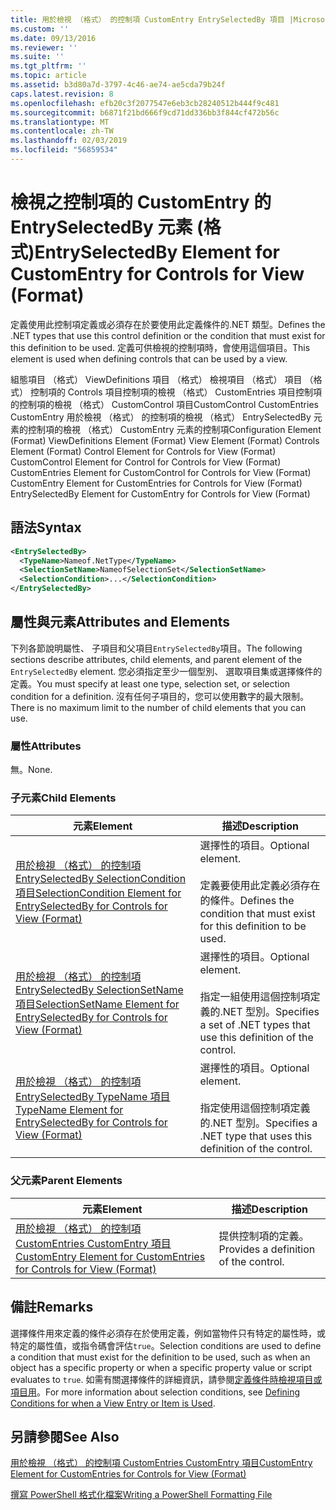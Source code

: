 ```yaml
---
title: 用於檢視 （格式） 的控制項 CustomEntry EntrySelectedBy 項目 |Microsoft Docs
ms.custom: ''
ms.date: 09/13/2016
ms.reviewer: ''
ms.suite: ''
ms.tgt_pltfrm: ''
ms.topic: article
ms.assetid: b3d80a7d-3797-4c46-ae74-ae5cda79b24f
caps.latest.revision: 8
ms.openlocfilehash: efb20c3f2077547e6eb3cb28240512b444f9c481
ms.sourcegitcommit: b6871f21bd666f9cd71dd336bb3f844cf472b56c
ms.translationtype: MT
ms.contentlocale: zh-TW
ms.lasthandoff: 02/03/2019
ms.locfileid: "56859534"
---
```

# <a name="entryselectedby-element-for-customentry-for-controls-for-view-format"></a><span data-ttu-id="004c9-102">檢視之控制項的 CustomEntry 的 EntrySelectedBy 元素 (格式)</span><span class="sxs-lookup"><span data-stu-id="004c9-102">EntrySelectedBy Element for CustomEntry for Controls for View (Format)</span></span>

<span data-ttu-id="004c9-103">定義使用此控制項定義或必須存在於要使用此定義條件的.NET 類型。</span><span class="sxs-lookup"><span data-stu-id="004c9-103">Defines the .NET types that use this control definition or the condition that must exist for this definition to be used.</span></span> <span data-ttu-id="004c9-104">定義可供檢視的控制項時，會使用這個項目。</span><span class="sxs-lookup"><span data-stu-id="004c9-104">This element is used when defining controls that can be used by a view.</span></span>

<span data-ttu-id="004c9-105">組態項目 （格式） ViewDefinitions 項目 （格式） 檢視項目 （格式） 項目 （格式） 控制項的 Controls 項目控制項的檢視 （格式） CustomEntries 項目控制項的控制項的檢視 （格式） CustomControl 項目CustomControl CustomEntries CustomEntry 用於檢視 （格式） 的控制項的檢視 （格式） EntrySelectedBy 元素的控制項的檢視 （格式） CustomEntry 元素的控制項</span><span class="sxs-lookup"><span data-stu-id="004c9-105">Configuration Element (Format) ViewDefinitions Element (Format) View Element (Format) Controls Element (Format) Control Element for Controls for View (Format) CustomControl Element for Control for Controls for View (Format) CustomEntries Element for CustomControl for Controls for View (Format) CustomEntry Element for CustomEntries for Controls for View (Format) EntrySelectedBy Element for CustomEntry for Controls for View (Format)</span></span>

## <a name="syntax"></a><span data-ttu-id="004c9-106">語法</span><span class="sxs-lookup"><span data-stu-id="004c9-106">Syntax</span></span>

```xml
<EntrySelectedBy>
  <TypeName>Nameof.NetType</TypeName>
  <SelectionSetName>NameofSelectionSet</SelectionSetName>
  <SelectionCondition>...</SelectionCondition>
</EntrySelectedBy>
```

## <a name="attributes-and-elements"></a><span data-ttu-id="004c9-107">屬性與元素</span><span class="sxs-lookup"><span data-stu-id="004c9-107">Attributes and Elements</span></span>

<span data-ttu-id="004c9-108">下列各節說明屬性、 子項目和父項目`EntrySelectedBy`項目。</span><span class="sxs-lookup"><span data-stu-id="004c9-108">The following sections describe attributes, child elements, and parent element of the `EntrySelectedBy` element.</span></span> <span data-ttu-id="004c9-109">您必須指定至少一個型別、 選取項目集或選擇條件的定義。</span><span class="sxs-lookup"><span data-stu-id="004c9-109">You must specify at least one type, selection set, or selection condition for a definition.</span></span> <span data-ttu-id="004c9-110">沒有任何子項目的，您可以使用數字的最大限制。</span><span class="sxs-lookup"><span data-stu-id="004c9-110">There is no maximum limit to the number of child elements that you can use.</span></span>

### <a name="attributes"></a><span data-ttu-id="004c9-111">屬性</span><span class="sxs-lookup"><span data-stu-id="004c9-111">Attributes</span></span>

<span data-ttu-id="004c9-112">無。</span><span class="sxs-lookup"><span data-stu-id="004c9-112">None.</span></span>

### <a name="child-elements"></a><span data-ttu-id="004c9-113">子元素</span><span class="sxs-lookup"><span data-stu-id="004c9-113">Child Elements</span></span>

|<span data-ttu-id="004c9-114">元素</span><span class="sxs-lookup"><span data-stu-id="004c9-114">Element</span></span>|<span data-ttu-id="004c9-115">描述</span><span class="sxs-lookup"><span data-stu-id="004c9-115">Description</span></span>|
|-------------|-----------------|
|[<span data-ttu-id="004c9-116">用於檢視 （格式） 的控制項 EntrySelectedBy SelectionCondition 項目</span><span class="sxs-lookup"><span data-stu-id="004c9-116">SelectionCondition Element for EntrySelectedBy for Controls for View (Format)</span></span>](./selectioncondition-element-for-entryselectedby-for-controls-for-view-format.md)|<span data-ttu-id="004c9-117">選擇性的項目。</span><span class="sxs-lookup"><span data-stu-id="004c9-117">Optional element.</span></span><br /><br /> <span data-ttu-id="004c9-118">定義要使用此定義必須存在的條件。</span><span class="sxs-lookup"><span data-stu-id="004c9-118">Defines the condition that must exist for this definition to be used.</span></span>|
|[<span data-ttu-id="004c9-119">用於檢視 （格式） 的控制項 EntrySelectedBy SelectionSetName 項目</span><span class="sxs-lookup"><span data-stu-id="004c9-119">SelectionSetName Element for EntrySelectedBy for Controls for View (Format)</span></span>](./selectionsetname-element-for-entryselectedby-for-controls-for-view-format.md)|<span data-ttu-id="004c9-120">選擇性的項目。</span><span class="sxs-lookup"><span data-stu-id="004c9-120">Optional element.</span></span><br /><br /> <span data-ttu-id="004c9-121">指定一組使用這個控制項定義的.NET 型別。</span><span class="sxs-lookup"><span data-stu-id="004c9-121">Specifies a set of .NET types that use this definition of the control.</span></span>|
|[<span data-ttu-id="004c9-122">用於檢視 （格式） 的控制項 EntrySelectedBy TypeName 項目</span><span class="sxs-lookup"><span data-stu-id="004c9-122">TypeName Element for EntrySelectedBy for Controls for View (Format)</span></span>](./typename-element-for-entryselectedby-for-controls-for-view-format.md)|<span data-ttu-id="004c9-123">選擇性的項目。</span><span class="sxs-lookup"><span data-stu-id="004c9-123">Optional element.</span></span><br /><br /> <span data-ttu-id="004c9-124">指定使用這個控制項定義的.NET 型別。</span><span class="sxs-lookup"><span data-stu-id="004c9-124">Specifies a .NET type that uses this definition of the control.</span></span>|

### <a name="parent-elements"></a><span data-ttu-id="004c9-125">父元素</span><span class="sxs-lookup"><span data-stu-id="004c9-125">Parent Elements</span></span>

|<span data-ttu-id="004c9-126">元素</span><span class="sxs-lookup"><span data-stu-id="004c9-126">Element</span></span>|<span data-ttu-id="004c9-127">描述</span><span class="sxs-lookup"><span data-stu-id="004c9-127">Description</span></span>|
|-------------|-----------------|
|[<span data-ttu-id="004c9-128">用於檢視 （格式） 的控制項 CustomEntries CustomEntry 項目</span><span class="sxs-lookup"><span data-stu-id="004c9-128">CustomEntry Element for CustomEntries for Controls for View (Format)</span></span>](./customentry-element-for-customentries-for-controls-for-view-format.md)|<span data-ttu-id="004c9-129">提供控制項的定義。</span><span class="sxs-lookup"><span data-stu-id="004c9-129">Provides a definition of the control.</span></span>|

## <a name="remarks"></a><span data-ttu-id="004c9-130">備註</span><span class="sxs-lookup"><span data-stu-id="004c9-130">Remarks</span></span>

<span data-ttu-id="004c9-131">選擇條件用來定義的條件必須存在於使用定義，例如當物件只有特定的屬性時，或特定的屬性值，或指令碼會評估`true`。</span><span class="sxs-lookup"><span data-stu-id="004c9-131">Selection conditions are used to define a condition that must exist for the definition to be used, such as when an object has a specific property or when a specific property value or script evaluates to `true`.</span></span> <span data-ttu-id="004c9-132">如需有關選擇條件的詳細資訊，請參閱[定義條件時檢視項目或項目用](./defining-conditions-for-displaying-data.md)。</span><span class="sxs-lookup"><span data-stu-id="004c9-132">For more information about selection conditions, see [Defining Conditions for when a View Entry or Item is Used](./defining-conditions-for-displaying-data.md).</span></span>

## <a name="see-also"></a><span data-ttu-id="004c9-133">另請參閱</span><span class="sxs-lookup"><span data-stu-id="004c9-133">See Also</span></span>

[<span data-ttu-id="004c9-134">用於檢視 （格式） 的控制項 CustomEntries CustomEntry 項目</span><span class="sxs-lookup"><span data-stu-id="004c9-134">CustomEntry Element for CustomEntries for Controls for View (Format)</span></span>](./customentry-element-for-customentries-for-controls-for-view-format.md)

[<span data-ttu-id="004c9-135">撰寫 PowerShell 格式化檔案</span><span class="sxs-lookup"><span data-stu-id="004c9-135">Writing a PowerShell Formatting File</span></span>](./writing-a-powershell-formatting-file.md)
